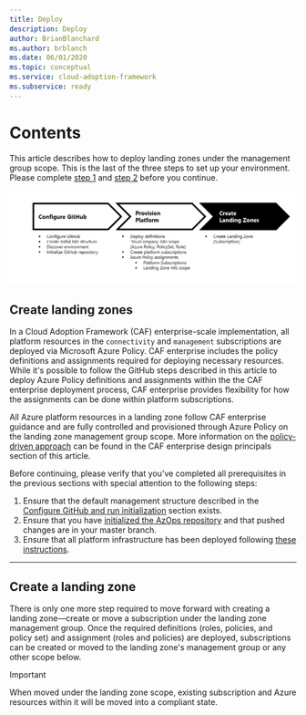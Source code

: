 ```yaml
---
title: Deploy
description: Deploy
author: BrianBlanchard
ms.author: brblanch
ms.date: 06/01/2020
ms.topic: conceptual
ms.service: cloud-adoption-framework
ms.subservice: ready
---
```


# Contents

This article describes how to deploy landing zones under the management group scope. This is the last of the three steps to set up your environment. Please complete [step 1](./configure-run-initialization.md) and [step 2](./deploy-landing-zone.md) before you continue.

![Step 3: the process to deploy your own environment](../media/deploy-environment-step-3.png)

## Create landing zones

In a Cloud Adoption Framework (CAF) enterprise-scale implementation, all platform resources in the `connectivity` and `management` subscriptions are deployed via Microsoft Azure Policy. CAF enterprise includes the policy definitions and assignments required for deploying necessary resources. While it's possible to follow the GitHub steps described in this article to deploy Azure Policy definitions and assignments within the the CAF enterprise deployment process, CAF enterprise provides flexibility for how the assignments can be done within platform subscriptions.

All Azure platform resources in a landing zone follow CAF enterprise guidance and are fully controlled and provisioned through Azure Policy on the landing zone management group scope. More information on the [policy-driven approach](./../Design-Principles.md) can be found in the CAF enterprise design principals section of this article.

Before continuing, please verify that you've completed all prerequisites in the previous sections with special attention to the following steps:

1. Ensure that the default management structure described in the [Configure GitHub and run initialization](./Configure-run-initialization.md) section exists.
2. Ensure that you have [initialized the AzOps repository](./Configure-run-initialization.md) and that pushed changes are in your master branch.
3. Ensure that all platform infrastructure has been deployed following [these instructions](./deploy-platform-infrastructure.md).

---

## Create a landing zone

There is only one more step required to move forward with creating a landing zone&mdash;create or move a subscription under the landing zone management group. Once the required definitions (roles, policies, and policy set) and assignment (roles and policies) are deployed, subscriptions can be created or moved to the landing zone's management group or any other scope below.

> [!IMPORTANT]
> When moved under the landing zone scope, existing subscription and Azure resources within it will be moved into a compliant state.
